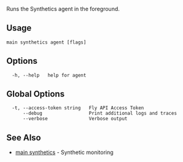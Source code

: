 Runs the Synthetics agent in the foreground.

## Usage
~~~
main synthetics agent [flags]
~~~

## Options

~~~
  -h, --help   help for agent
~~~

## Global Options

~~~
  -t, --access-token string   Fly API Access Token
      --debug                 Print additional logs and traces
      --verbose               Verbose output
~~~

## See Also

* [main synthetics](/docs/flyctl/main-synthetics/)	 - Synthetic monitoring

